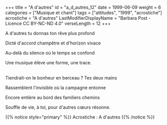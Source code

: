 +++
title = "A d'autres"
id = "a_d_autres_12"
date = 1999-06-09
weight = 6
categories = ["Musique et chant"]
tags = ["attitudes", "1999", "acrostiche"]
acrostiche = "A d'autres"
LastModifierDisplayName = "Barbara Post - Licence CC BY-NC-ND 4.0"
verseLength = 12
+++

A d'autres tu donnas ton rêve plus profond

Dicté d'accord champêtre et d'horizon vivace

Au-delà du silence où le temps se confond

Une musique élève une forme, une trace.

 \
Tiendrait-on le bonheur en berceau ? Tes deux mains

Rassemblent l'invisible où la campagne entonne

Encore entière au bord des familiers chemins

Souffle de vie, à toi, pour d'autres cœurs résonne.

{{% notice style="primary" %}}
Acrostiche : A d'autres
{{% /notice %}}
